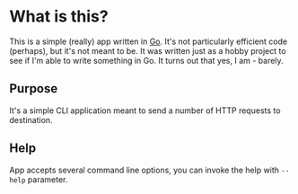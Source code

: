 # What is this?
This is a simple (really) app written in [Go](https://go.dev/). It's not particularly efficient code (perhaps), but it's not meant to be. It was written just as a hobby project to see if I'm able to write something in Go. It turns out that yes, I am - barely.

## Purpose
It's a simple CLI application meant to send a number of HTTP requests to destination.

## Help
App accepts several command line options, you can invoke the help with `--help` parameter.
